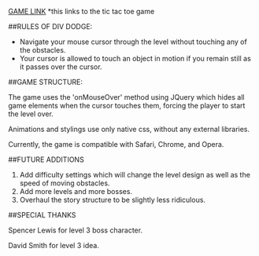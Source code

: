 
[GAME LINK](http://principal-tapir-14268.bitballoon.com/index.html)
  *this links to the tic tac toe game

  
##RULES OF DIV DODGE:

  - Navigate your mouse cursor through the level without touching any of the obstacles.
  - Your cursor is allowed to touch an object in motion if you remain still as it passes over the cursor.

##GAME STRUCTURE:

  The game uses the 'onMouseOver' method using JQuery which hides all game elements when the cursor touches them, 
  forcing the player to start the level over.
 
  Animations and stylings use only native css, without any external libraries.
 
  Currently, the game is compatible with Safari, Chrome, and Opera.
 
##FUTURE ADDITIONS

  1. Add difficulty settings which will change the level design as well as the speed of moving obstacles.
  2. Add more levels and more bosses.
  3. Overhaul the story structure to be slightly less ridiculous.
  

##SPECIAL THANKS
 
  Spencer Lewis for level 3 boss character.
  
  David Smith for level 3 idea.
  
